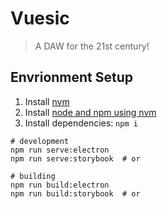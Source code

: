 # Vuesic
> A DAW for the 21st century!

## Envrionment Setup
1. Install [nvm](https://github.com/creationix/nvm#install-script)
1. Install [node and npm using nvm](https://github.com/creationix/nvm#install-script)
1. Install dependencies: `npm i`
```
# development
npm run serve:electron
npm run serve:storybook  # or

# building
npm run build:electron
npm run build:storybook  # or
```
